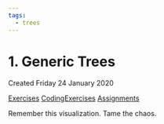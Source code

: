 ```yaml
---
tags:
  - trees
---
```

# 1. Generic Trees
Created Friday 24 January 2020

[Exercises](./1._Generic_Trees/Quizzes&Exercises/Exercises.md)
[CodingExercises](./1._Generic_Trees/Quizzes&Exercises/CodingExercises.md)
[Assignments](./1._Generic_Trees/zAssignments/Assignments.md)

Remember this visualization. Tame the chaos.


